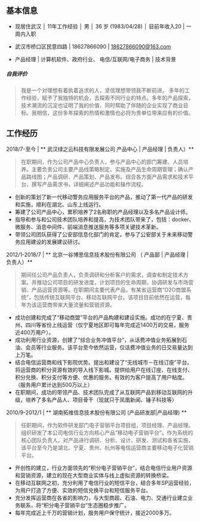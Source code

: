 ## 基本信息
- 现居住武汉 │ 11年工作经验 │ 男 │ 36 岁 (1983/04/28) │ 目前年收入20 | 一周内入职

- 武汉市桥口区民意四路 | 18627866090 | 18627866090@163.com

- 产品经理 | 计算机软件、政府行业、 电信/互联网/电子商务 | 技术背景


##### 自我评价
> 我是一个对理想有着执着追求的人，坚信理想带领我不断前进。
多年的工作经验，赋予了我独特的机会，去探索不同行业的特点。多年的产品探索，技术潮流的沉淀也证明了我的价值，同时帮助了伴随的企业实现了商业目标。我相信，这份多年探索的热情和激情也必将为贵单位带来应有的价值。

## 工作经历
2018/7-至今 | ** 武汉绿之云科技有限发展公司 产品中心 | 产品经理 | 负责人）**
> 在职期间，作为公司产品中心负责人，参与产品中心的部门筹建、人员培养。主要负责公司主要产品线策略制定、实施及产品生命周期管理；确认产品路线图；产品调研、产品策划、产品发布。综合各方面产品需求和技术平台，撰写产品需求书，详细阐述产品功能和操作流程。

- 创新的策划了新一代移动警务应用服务平台的产品，推动了第一代产品的研发和实施，顺利在湖北、山东上线运行。
- 筹建了公司产品中心，累积培养了2名称职的产品经理以及多名产品设计师。
- 指导和参与和公司技术团队培养和提高，为技术团队带来了，包括：docker、微服务、消息中间件、前端消息推送服务等多项关键技术革新。
- 带领公司团队获得了公安部信息化部门的肯定，参与了公安部关于未来移动警务应用建设的发展建议研讨。

2012/1-2018/7 | ** 北京一谷博思信息技术股份有限公司 （ 产品部 | 产品经理 | 负责人）**
> 期间任公司产品负责人，负责调研和分析客户的需求，调查和制定技术方案。并推动公司项目的研发进度，计划项目的生命周期，协调研发与市场营销、产品运营资源等。在职期间主要代表产品，有某省运营商“O2O商盟系统”，包括传统互联网平台、移动互联网平台。该项目目前依然在运营，每年为该运营商带来大量流量和营销资源。

- 成功创建和完成了“移动商盟”平台的产品构建和建设实施。成功的在宁夏、贵州、四川等省份上线运营（仅宁夏地区即可每年完成近1400万的交易，服务近400万用户）。
- 成功利用行业资源，创建了“综合业务冲值平台”，从话费冲值业务拓展到石油、会员等行业服务。该平台至今依然运营，仅话费冲值业务的日交易量达到上万笔。
- 结合电信运营商和线下影院优势。提出和建设了“无线城市－在线订座”平台。将运营商的积分资源有效的导入线下影城。提供给用户在线订座、在线支付、积分兑换、积分支付等方便、优惠的服务。有效的为客户提高了用户粘度。（服务用户累计达到500万以上）
- 在职期间，成功的带领产品、技术团队完成了从互联网产品到移动互联网的升级，培养了多名产品人、项目骨干（现就只于凤凰新闻、锤子科技等）

2010/9-2012/1  | ** 湖南拓维信息技术股份有限公司 (产品研发部|产品经理) **
> 任职期间，作为软件研发部门电子营销平台项目组，项目经理、产品经理。组织研发了本公司电信行业方向核心产品“移动电子营销平台”。作为系统的核心团队负责人，对产品进行调研、分析、设计、研发、测试和各省实施，该平台至今乃是湖北、宁夏、贵州、杭州等电信运营商主要移动电子化营销平台。

- 开创性的建立，行业方面领先的“积分电子营销平台”，结合电信行业用户资源和营销资源，建立的现在大型商业实体与线上虚拟资源的转换桥梁。
- 在移动互联网之初，充分利用了电信行业的短信平台，结合多年SP运营经验，为用户打造了方便、实效的短信兑换平台和短信服务平台。
- 充分发挥运营商在各省的影响力，与大型商超、石油、电力、交通行业建立业务联系，将“积分电子营销平台”生态圈稳步推广。
- 每年完成近上千万的营销计划，服务用户保守统计，接近2000多万。
